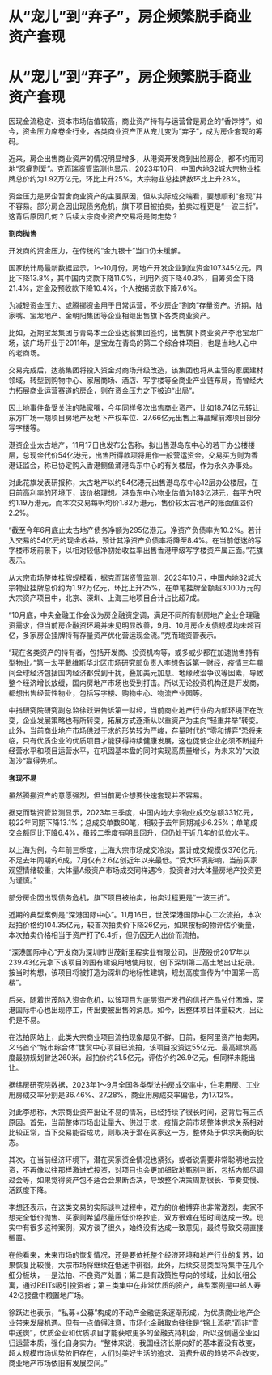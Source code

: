 # 从“宠儿”到“弃子”，房企频繁脱手商业资产套现

# 从“宠儿”到“弃子”，房企频繁脱手商业资产套现

因现金流稳定、资本市场估值较高，商业资产持有与运营曾是房企的“香饽饽”。如今，资金压力席卷全行业，各类商业资产正从宠儿变为“弃子”，成为房企套现的筹码。

近来，房企出售商业资产的情况明显增多，从港资开发商到出险房企，都不约而同地“忍痛割爱”。克而瑞资管监测也显示，2023年10月，中国内地32城大宗物业挂牌总价约为1.92万亿元，环比上升25%，大宗物业总挂牌数环比上升28%。

资金压力是房企暂舍商业资产的主要原因，但从实际成交端看，要想顺利“套现”并不容易。部分房企因出现债务危机，旗下项目被拍卖，拍卖过程更是“一波三折”。这背后原因几何？后续大宗商业资产交易将是何走势？

**割肉抛售**

开发商的资金压力，在传统的“金九银十”当口仍未缓解。

国家统计局最新数据显示，1～10月份，房地产开发企业到位资金107345亿元，同比下降13.8%，其中国内贷款下降11.0%，利用外资下降40.3%，自筹资金下降21.4%，定金及预收款下降10.4%，个人按揭贷款下降7.6%。

为减轻资金压力、或腾挪资金用于日常运营，不少房企“割肉”存量资产。近期，陆家嘴、宝龙地产、金朝阳集团等企业相继出售旗下各类商业资产。

比如，近期宝龙集团与青岛本土企业达翁集团签约，出售旗下商业资产李沧宝龙广场，该广场开业于2011年，是宝龙在青岛的第二个综合体项目，也是当地人心中的老商场。

交易完成后，达翁集团将投入资金对商场升级改造，该集团也将从主营的家居建材领域，转型到购物中心、家居商场、酒店、写字楼等全商业产业链布局，而曾经大力拓展商业运营赛道的房企，则在资金压力之下被迫“出局”。

因土地事件备受关注的陆家嘴，今年同样多次出售商业资产，比如18.74亿元转让东方广场一期项目房地产及地下产权车位、27.66亿元出售上海晶耀前滩项目部分写字楼等。

港资企业太古地产，11月17日也发布公告称，拟出售港岛东中心的若干办公楼楼层，总现金代价54亿港元，出售所得款项将用作一般营运资金。交易买方则为香港证监会，称已协定购入香港鲗鱼涌港岛东中心的有关楼层，作为永久办事处。

对此花旗发表研报称，太古地产以约54亿港元出售港岛东中心12层办公楼层，在目前高利率的环境下，该价格理想。港岛东中心物业估值为183亿港元，每平方呎约1.19万港元，而本次交易每呎均价1.82万港元，售价较太古地产的账面值溢价2.2%。

“截至今年6月底止太古地产债务净额为295亿港元，净资产负债率为10.2%。若计入交易的54亿元的现金收益，预计其净资产负债率将降至8.4%。在当前低迷的写字楼市场前景下，以相对较低净初始收益率出售香港甲级写字楼资产属正面。”花旗表示。

从大宗市场整体挂牌规模看，据克而瑞资管监测，2023年10月，中国内地32城大宗物业挂牌总价约为1.92万亿元，环比上升25%，在单笔挂牌金额超3000万元的大宗资产项目中，北京、深圳、上海三地项目合计占比超7成。

“10月底，中央金融工作会议为房企融资定调，满足不同所有制房地产企业合理融资需求，但当前房企融资环境并未见明显改善，9月、10月房企发债规模均未超百亿，多家房企挂牌持有存量资产优化营运现金流。”克而瑞资管表示。

“现在各类资产的持有者，包括开发商、投资机构等，或多或少都在加速抛售持有型物业。”第一太平戴维斯华北区市场研究部负责人李想告诉第一财经，疫情三年期间全球经济包括国内经济都受到干扰，叠加美元加息、地缘政治争议等因素，导致整个经济增长放缓，国内房地产市场也受到打击。所以无论投资机构还是开发商，都想出售经营性物业，包括写字楼、购物中心、物流产业园等。

中指研究院研究副总监徐跃进告诉第一财经，当前商业地产行业的内部环境正在改变，企业发展策略也有所转变，拓展方式逐渐从以重资产为主向“轻重并举”转变。此外，当前商业地产市场供过于求的形势较为严峻，存量时代的“零和博弈”恐将来临，只有优质企业的优质项目才能获得持续健康发展，这也促使企业必须不断提升经营水平和项目运营水平，在巩固基本盘的同时实现高质量增长，为未来的“大浪淘沙”赢得先机。

**套现不易**

虽然腾挪资产的意愿强烈，但当前房企想要快速套现并不容易。

据克而瑞资管监测显示，2023年三季度，中国内地大宗物业成交总额331亿元，较22年同期下降13.1%；总成交单数60笔，相较于去年同期减少6.25%；单笔成交金额同比下降6.4%，虽较二季度有明显回升，但仍处于近几年的低位水平。

以上海为例，今年前三季度，上海大宗市场成交冷淡，累计成交规模仅376亿元，不足去年同期的6成，7月仅有2.6亿创近年以来最低。“受大环境影响，当前买家观望情绪较重，大体量A级资产市场成交同样遇冷，投资者对大体量房地产投资更为谨慎。”

部分房企因出现债务危机，旗下项目被拍卖，拍卖过程更是“一波三折”。

近期的典型案例是“深港国际中心”。11月16日，世茂深港国际中心二次流拍，本次起拍价格约104.35亿元，较首次拍卖价下降26亿元，如果按标的物评估价衡量，本次拍卖价格相当于资产打了6.4折，但仍因无人出价而流拍。

“深港国际中心”开发商为深圳市世茂新里程实业有限公司，世茂股份2017年以239.43亿元拿下该项目的国有建设用地使用权，创下深圳第二高土地出让纪录。按当时构想，该项目将被打造为深圳的地标性建筑，规划高度宣传为“中国第一高楼”。

后来，随着世茂陷入资金危机，以该项目为底层资产发行的信托产品兑付困难，深港国际中心也出现停工，传出要被出售的消息。如今，因整体项目体量较大，出让仍是不易。

在法拍网站上，此类大宗商业项目流拍现象屡见不鲜。日前，据阿里资产拍卖网，义乌首个“城市综合体”世贸中心项目已流拍，该项目投资达55亿元、最高建筑高度最初规划曾达260米，起拍价约21.5亿元，评估价约26.9亿元，但同样未能出让。

据纬房研究院数据，2023年1～9月全国各类型法拍房成交率中，住宅用房、工业用房成交率分别是36.46%、27.28%，商业用房成交率偏低，为17.12%。

对此李想称，大宗商业资产出让不易的情况，已经持续了很长时间，这背后有三点原因。首先，当前整体市场出让量大、供过于求，疫情之前市场整体供求关系相对比较正常，当下交易能否成功，则取决于潜在买家这一方，整体处于供求失衡的状态。

其次，在当前经济环境下，潜在买家资金情况也紧张，或者说需要非常聪明地去投资，不再像以往那样激进式投资，对项目也会更加细致地甄别判断，包括内部尽调过会等，如果觉得资产包不适合会果断否决，导致整个决策周期很长、节奏变慢、活跃度下降。

李想还表示，在这类交易的实际谈判过程中，双方的价格博弈也非常激烈，卖家不想完全低价抛售、买家则希望尽量压低价格抄底，双方很难在短时间达成一致。现实中有很多这种案例，双方谈了很久，始终没有达成一致意见，最终导致交易直接搁置。

在他看来，未来市场的恢复情况，还是要依托整个经济环境和地产行业的复苏，如果恢复比较慢，大宗市场将继续在低迷中徘徊。此外，后续交易类型将集中在几个细分板块，一是法拍、不良资产处置；第二是有政策性导向的领域，比如长租公寓，通过REITs吸引投资者；第三类集中在非常优质的资产，典型案例是中邮人寿42亿接盘中粮置地广场。

徐跃进也表示，“私募+公募”构成的不动产金融链条逐渐形成，为优质商业地产企业带来发展机遇。但有一点值得注意，市场化金融取向往往是“锦上添花”而非“雪中送炭”，优质企业和优质项目才能获取更多的金融支持机会，所以这倒逼企业回归运营本质，强化自身实力。“整体来说，我国经济长期向好的基本面没有改变，超大规模市场优势依旧存在，人们对美好生活的追求、消费升级的趋势不会改变，商业地产市场依旧有发展空间。”

